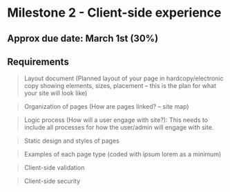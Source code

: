 # Milestone 2 - Client-side experience
## Approx due date: March 1st (30%)

## Requirements

> Layout document (Planned layout of your page in hardcopy/electronic copy showing elements, sizes, placement 
> – this is the plan for what your site will look like)


> Organization of pages (How are pages linked? – site map)


> Logic process (How will a user engage with site?): This needs to include all processes for how the user/admin will engage with site.


> Static design and styles of pages


> Examples of each page type (coded with ipsum lorem as a minimum)


> Client-side validation


> Client-side security

